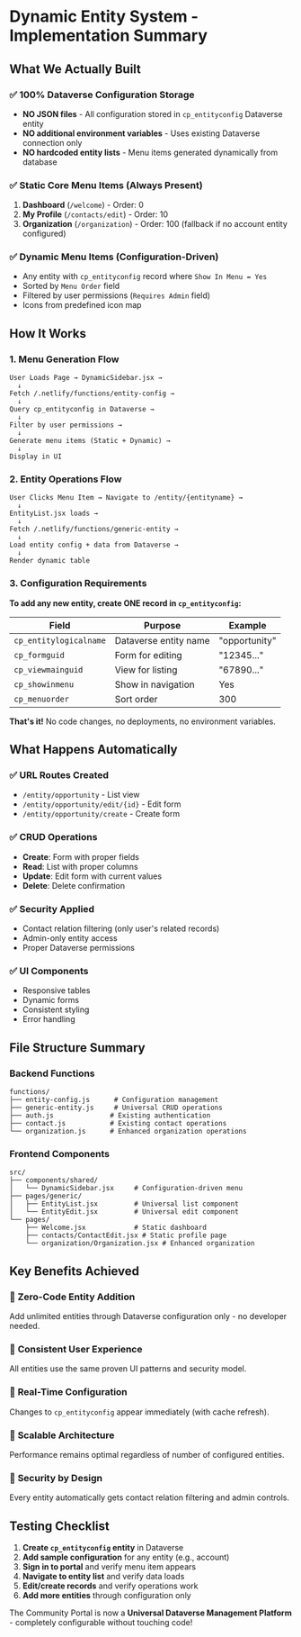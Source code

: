 # Dynamic Entity System - Implementation Summary

## What We Actually Built

### ✅ **100% Dataverse Configuration Storage**
- **NO JSON files** - All configuration stored in `cp_entityconfig` Dataverse entity
- **NO additional environment variables** - Uses existing Dataverse connection only
- **NO hardcoded entity lists** - Menu items generated dynamically from database

### ✅ **Static Core Menu Items (Always Present)**
1. **Dashboard** (`/welcome`) - Order: 0
2. **My Profile** (`/contacts/edit`) - Order: 10
3. **Organization** (`/organization`) - Order: 100 (fallback if no account entity configured)

### ✅ **Dynamic Menu Items (Configuration-Driven)**
- Any entity with `cp_entityconfig` record where `Show In Menu = Yes`
- Sorted by `Menu Order` field
- Filtered by user permissions (`Requires Admin` field)
- Icons from predefined icon map

## How It Works

### 1. **Menu Generation Flow**
```
User Loads Page → DynamicSidebar.jsx → 
  ↓
Fetch /.netlify/functions/entity-config →
  ↓  
Query cp_entityconfig in Dataverse →
  ↓
Filter by user permissions →
  ↓
Generate menu items (Static + Dynamic) →
  ↓
Display in UI
```

### 2. **Entity Operations Flow**
```
User Clicks Menu Item → Navigate to /entity/{entityname} →
  ↓
EntityList.jsx loads → 
  ↓
Fetch /.netlify/functions/generic-entity →
  ↓
Load entity config + data from Dataverse →
  ↓
Render dynamic table
```

### 3. **Configuration Requirements**
**To add any new entity, create ONE record in `cp_entityconfig`:**

| Field | Purpose | Example |
|-------|---------|---------|
| `cp_entitylogicalname` | Dataverse entity name | "opportunity" |
| `cp_formguid` | Form for editing | "12345..." |
| `cp_viewmainguid` | View for listing | "67890..." |
| `cp_showinmenu` | Show in navigation | Yes |
| `cp_menuorder` | Sort order | 300 |

**That's it!** No code changes, no deployments, no environment variables.

## What Happens Automatically

### ✅ **URL Routes Created**
- `/entity/opportunity` - List view
- `/entity/opportunity/edit/{id}` - Edit form
- `/entity/opportunity/create` - Create form

### ✅ **CRUD Operations**
- **Create**: Form with proper fields
- **Read**: List with proper columns  
- **Update**: Edit form with current values
- **Delete**: Delete confirmation

### ✅ **Security Applied**
- Contact relation filtering (only user's related records)
- Admin-only entity access
- Proper Dataverse permissions

### ✅ **UI Components**
- Responsive tables
- Dynamic forms
- Consistent styling
- Error handling

## File Structure Summary

### **Backend Functions**
```
functions/
├── entity-config.js      # Configuration management
├── generic-entity.js     # Universal CRUD operations
├── auth.js              # Existing authentication
├── contact.js           # Existing contact operations
└── organization.js      # Enhanced organization operations
```

### **Frontend Components**
```
src/
├── components/shared/
│   └── DynamicSidebar.jsx     # Configuration-driven menu
├── pages/generic/
│   ├── EntityList.jsx         # Universal list component
│   └── EntityEdit.jsx         # Universal edit component
└── pages/
    ├── Welcome.jsx            # Static dashboard
    ├── contacts/ContactEdit.jsx # Static profile page
    └── organization/Organization.jsx # Enhanced organization
```

## Key Benefits Achieved

### 🎯 **Zero-Code Entity Addition**
Add unlimited entities through Dataverse configuration only - no developer needed.

### 🎯 **Consistent User Experience**  
All entities use the same proven UI patterns and security model.

### 🎯 **Real-Time Configuration**
Changes to `cp_entityconfig` appear immediately (with cache refresh).

### 🎯 **Scalable Architecture**
Performance remains optimal regardless of number of configured entities.

### 🎯 **Security by Design**
Every entity automatically gets contact relation filtering and admin controls.

## Testing Checklist

1. **Create `cp_entityconfig` entity** in Dataverse
2. **Add sample configuration** for any entity (e.g., account)
3. **Sign in to portal** and verify menu item appears
4. **Navigate to entity list** and verify data loads
5. **Edit/create records** and verify operations work
6. **Add more entities** through configuration only

The Community Portal is now a **Universal Dataverse Management Platform** - completely configurable without touching code!
